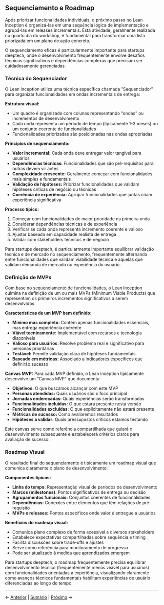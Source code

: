 ## Sequenciamento e Roadmap

Após priorizar funcionalidades individuais, o próximo passo no Lean Inception é organizá-las em uma sequência lógica de implementação e agrupá-las em releases incrementais. Esta atividade, geralmente realizada no quarto dia do workshop, é fundamental para transformar uma lista priorizada em um plano de ação concreto.

O sequenciamento eficaz é particularmente importante para startups deeptech, onde o desenvolvimento frequentemente envolve desafios técnicos significativos e dependências complexas que precisam ser cuidadosamente gerenciadas.

### Técnica do Sequenciador

O Lean Inception utiliza uma técnica específica chamada "Sequenciador" para organizar funcionalidades em ondas incrementais de entrega:

**Estrutura visual:**
- Um quadro é organizado com colunas representando "ondas" ou incrementos de desenvolvimento
- Cada onda representa um período de tempo (tipicamente 1-3 meses) ou um conjunto coerente de funcionalidades
- Funcionalidades priorizadas são posicionadas nas ondas apropriadas

**Princípios de sequenciamento:**
- **Valor incremental:** Cada onda deve entregar valor tangível para usuários
- **Dependências técnicas:** Funcionalidades que são pré-requisitos para outras devem vir antes
- **Complexidade crescente:** Geralmente começar com funcionalidades mais simples e fundamentais
- **Validação de hipóteses:** Priorizar funcionalidades que validam hipóteses críticas de negócio ou técnicas
- **Coerência de experiência:** Agrupar funcionalidades que juntas criam experiência significativa

**Processo típico:**
1. Começar com funcionalidades de maior prioridade na primeira onda
2. Considerar dependências técnicas e de experiência
3. Verificar se cada onda representa incremento coerente e valioso
4. Ajustar baseado em capacidade realista de entrega
5. Validar com stakeholders técnicos e de negócio

Para startups deeptech, é particularmente importante equilibrar validação técnica e de mercado no sequenciamento, frequentemente alternando entre funcionalidades que validam viabilidade técnica e aquelas que validam demanda de mercado ou experiência do usuário.

### Definição de MVPs

Com base no sequenciamento de funcionalidades, o Lean Inception culmina na definição de um ou mais MVPs (Minimum Viable Products) que representam os primeiros incrementos significativos a serem desenvolvidos:

**Características de um MVP bem definido:**
- **Mínimo mas completo:** Contém apenas funcionalidades essenciais, mas entrega experiência coerente
- **Viável tecnicamente:** Implementável com recursos e tecnologia disponíveis
- **Valioso para usuários:** Resolve problema real e significativo para personas prioritárias
- **Testável:** Permite validação clara de hipóteses fundamentais
- **Baseado em métricas:** Associado a indicadores específicos que definirão sucesso

**Canvas MVP:**
Para cada MVP definido, o Lean Inception tipicamente desenvolve um "Canvas MVP" que documenta:
- **Objetivos:** O que buscamos alcançar com este MVP
- **Personas atendidas:** Quais usuários são o foco principal
- **Jornadas endereçadas:** Quais experiências serão transformadas
- **Funcionalidades incluídas:** O que estará presente nesta versão
- **Funcionalidades excluídas:** O que explicitamente não estará presente
- **Métricas de sucesso:** Como avaliaremos resultados
- **Hipóteses a validar:** Quais pressupostos críticos estamos testando

Este canvas serve como referência compartilhada que guiará o desenvolvimento subsequente e estabelecerá critérios claros para avaliação de sucesso.

### Roadmap Visual

O resultado final do sequenciamento é tipicamente um roadmap visual que comunica claramente o plano de desenvolvimento:

**Componentes típicos:**
- **Linha do tempo:** Representação visual de períodos de desenvolvimento
- **Marcos (milestones):** Pontos significativos de entrega ou decisão
- **Agrupamentos funcionais:** Conjuntos coerentes de funcionalidades
- **Dependências:** Conexões entre elementos que têm relações de pré-requisito
- **MVPs e releases:** Pontos específicos onde valor é entregue a usuários

**Benefícios do roadmap visual:**
- Comunica plano complexo de forma acessível a diversos stakeholders
- Estabelece expectativas compartilhadas sobre sequência e timing
- Facilita discussões sobre trade-offs e ajustes
- Serve como referência para monitoramento de progresso
- Pode ser atualizado à medida que aprendizados emergem

Para startups deeptech, o roadmap frequentemente precisa equilibrar desenvolvimento técnico (frequentemente menos visível para usuários) com funcionalidades orientadas a experiência, visualizando claramente como avanços técnicos fundamentais habilitam experiências de usuário diferenciadas ao longo do tempo.

---

← [Anterior](./3.1.5_funcionalidades_priorizacao_parte2.md) | [Sumário](../../sumario.md) | [Próximo](./3.1.5_funcionalidades_priorizacao_parte4.md) →